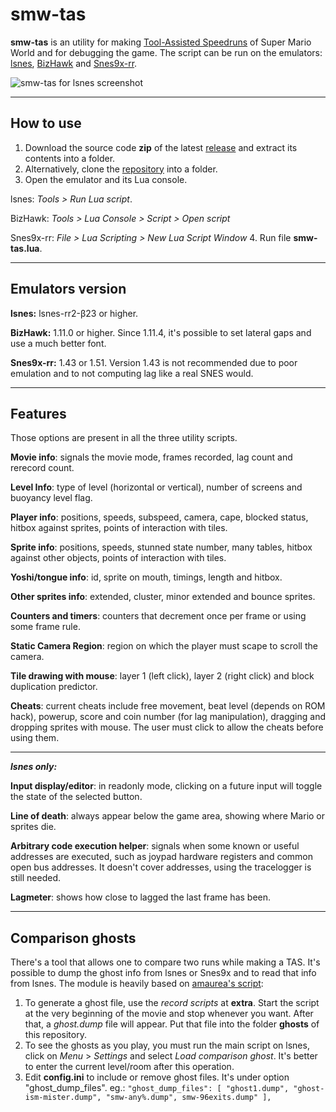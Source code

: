 smw-tas
=======
**smw-tas** is an utility for making [Tool-Assisted Speedruns](http://tasvideos.org/) of Super Mario World and for debugging the game. The script can be run on the emulators:  [lsnes](http://tasvideos.org/Lsnes.html), [BizHawk](http://tasvideos.org/BizHawk.html) and [Snes9x-rr](https://code.google.com/p/snes9x-rr/).

![smw-tas for lsnes screenshot](http://i.imgur.com/YpnrF1C.png)

----------
How to use
-------------
1. Download the source code **zip** of the latest [release](https://github.com/rodamaral/smw-tas/releases) and extract its contents into a folder.
2. Alternatively, clone the [repository](https://github.com/rodamaral/smw-tas/archive/master.zip) into a folder.
3. Open the emulator and its Lua console.

  lsnes: *Tools > Run Lua script*.

  BizHawk: *Tools > Lua Console > Script > Open script*

  Snes9x-rr: *File > Lua Scripting > New Lua Script Window*
4. Run file **smw-tas.lua**.

----------
Emulators version
-----------------
**lsnes:**
lsnes-rr2-β23 or higher.

**BizHawk:**
1.11.0 or higher.
Since 1.11.4, it's possible to set lateral gaps and use a much better font.

**Snes9x-rr:**
1.43 or 1.51. Version 1.43 is not recommended due to poor emulation and to not computing lag like a real SNES would.

----------
Features
--------
Those options are present in all the three utility scripts.

**Movie info**: signals the movie mode, frames recorded, lag count and rerecord count.

**Level Info**: type of level (horizontal or vertical), number of screens and buoyancy level flag.

**Player info**: positions, speeds, subspeed, camera, cape, blocked status, hitbox against sprites, points of interaction with tiles.

**Sprite info**: positions, speeds, stunned state number, many tables, hitbox against other objects, points of interaction with tiles.

**Yoshi/tongue info**: id, sprite on mouth, timings, length and hitbox.

**Other sprites info**: extended, cluster, minor extended and bounce sprites.

**Counters and timers**: counters that decrement once per frame or using some frame rule.

**Static Camera Region**: region on which the player must scape to scroll the camera.

**Tile drawing with mouse**: layer 1 (left click), layer 2 (right click) and block duplication predictor.

**Cheats**: current cheats include free movement, beat level (depends on ROM hack), powerup, score and coin number (for lag manipulation), dragging and dropping sprites with mouse. The user must click to allow the cheats before using them.

----------
***lsnes only:***

**Input display/editor**: in readonly mode, clicking on a future input will toggle the state of the selected button.

**Line of death**: always appear below the game area, showing where Mario or sprites die.

**Arbitrary code execution helper**: signals when some known or useful addresses are executed, such as joypad hardware registers and common open bus addresses. It doesn't cover addresses, using the tracelogger is still needed.

**Lagmeter**: shows how close to lagged the last frame has been.

----------
Comparison ghosts
--------------------------------
There's a tool that allows one to compare two runs while making a TAS. It's possible to dump the ghost info from lsnes or Snes9x and to read that info from lsnes. The module is heavily based on [amaurea's script](http://tasvideos.org/forum/viewtopic.php?p=219824&highlight=#219824):

 1.  To generate a ghost file, use the *record scripts* at **extra**. Start the script at the very beginning of the movie and stop whenever you want. After that, a *ghost.dump* file will appear. Put that file into the folder **ghosts** of this repository.
 2. To see the ghosts as you play, you must run the main script on lsnes, click on *Menu* > *Settings* and select *Load comparison ghost*. It's better to enter the current level/room after this operation.
 3. Edit **config.ini** to include or remove ghost files. It's under option "ghost_dump_files".
eg.:
`"ghost_dump_files": [ "ghost1.dump", "ghost-ism-mister.dump", "smw-any%.dump", smw-96exits.dump" ],`
